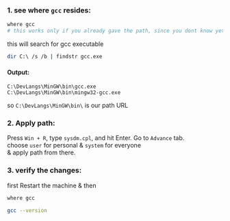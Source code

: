 ### 1. see where `gcc` resides:  
```bash
where gcc
# this works only if you already gave the path, since you dont know yet skip this command  
```  
this will search for gcc executable  
```bash
dir C:\ /s /b | findstr gcc.exe
```  
#### Output:  
```vbnet
C:\DevLangs\MinGW\bin\gcc.exe
C:\DevLangs\MinGW\bin\mingw32-gcc.exe
```  
so `C:\DevLangs\MinGW\bin\` is our path URL  


### 2. Apply path:  
Press `Win + R`, type `sysdm.cpl`, and hit Enter. 
Go to `Advance` tab.  
choose `user` for personal & `system` for everyone  
& apply path from there.  

### 3. verify the changes:
first Restart the machine & then  
```bash
where gcc
```    
```bash
gcc --version
```    